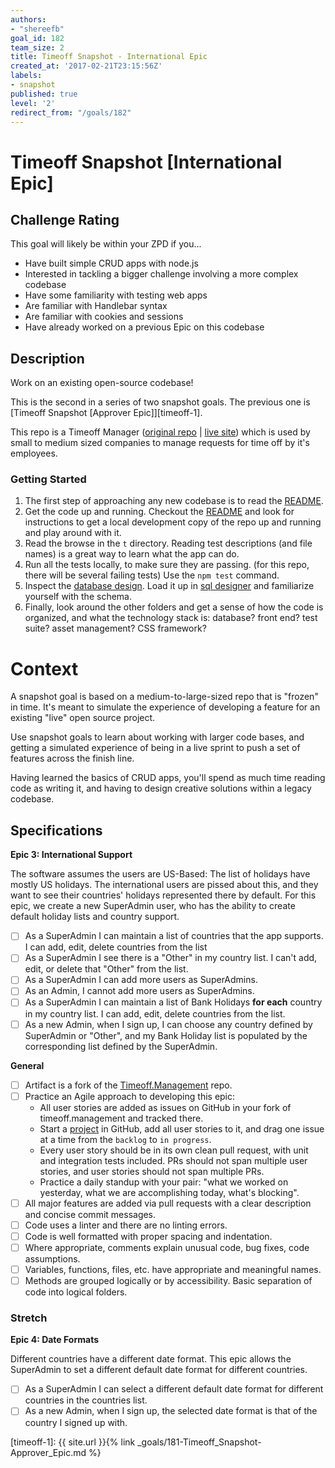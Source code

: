 ```yaml
---
authors:
- "shereefb"
goal_id: 182
team_size: 2
title: Timeoff Snapshot - International Epic
created_at: '2017-02-21T23:15:56Z'
labels:
- snapshot
published: true
level: '2'
redirect_from: "/goals/182"
---
```


# Timeoff Snapshot [International Epic]

## Challenge Rating

This goal will likely be within your ZPD if you...

- Have built simple CRUD apps with node.js
- Interested in tackling a bigger challenge involving a more complex codebase
- Have some familiarity with testing web apps
- Are familiar with Handlebar syntax
- Are familiar with cookies and sessions
- Have already worked on a previous Epic on this codebase

## Description

Work on an existing open-source codebase!

This is the second in a series of two snapshot goals. The previous one is [Timeoff Snapshot [Approver Epic]][timeoff-1].

This repo is a Timeoff Manager ([original repo](https://github.com/timeoff-management/application) | [live site](http://timeoff.management/)) which is used by small to medium sized companies to manage requests for time off by it's employees.

### Getting Started

1. The first step of approaching any new codebase is to read the [README][repo-readme].
1. Get the code up and running. Checkout the [README][repo-readme] and look for instructions to get a local development copy of the repo up and running and play around with it.
1. Read the browse in the `t` directory. Reading test descriptions (and file names) is a great way to learn what the app can do.
1. Run all the tests locally, to make sure they are passing. (for this repo, there will be several failing tests) Use the `npm test` command.
1. Inspect the [database design][repo-db-design]. Load it up in [sql designer](http://sql.apps.learnersguild.org/) and familiarize yourself with the schema.
1. Finally, look around the other folders and get a sense of how the code is organized, and what the technology stack is: database? front end? test suite? asset management? CSS framework?

# Context

A snapshot goal is based on a medium-to-large-sized repo that is "frozen" in time. It's meant to simulate the experience of developing a feature for an existing "live" open source project.

Use snapshot goals to learn about working with larger code bases, and getting a simulated experience of being in a live sprint to push a set of features across the finish line.

Having learned the basics of CRUD apps, you'll spend as much time reading code as writing it, and having to design creative solutions within a legacy codebase.

## Specifications

**Epic 3: International Support**

The software assumes the users are US-Based: The list of holidays have mostly US holidays. The international users are pissed about this, and they want to see their countries' holidays represented there by default. For this epic, we create a new SuperAdmin user, who has the ability to create default holiday lists and country support.

- [ ] As a SuperAdmin I can maintain a list of countries that the app supports. I can add, edit, delete countries from the list
- [ ] As a SuperAdmin I see there is a "Other" in my country list. I can't add, edit, or delete that "Other" from the list.
- [ ] As a SuperAdmin I can add more users as SuperAdmins.
- [ ] As an Admin, I cannot add more users as SuperAdmins.
- [ ] As a SuperAdmin I can maintain a list of Bank Holidays **for each** country in my country list. I can add, edit, delete countries from the list.
- [ ] As a new Admin, when I sign up, I can choose any country defined by SuperAdmin or "Other", and my Bank Holiday list is populated by the corresponding list defined by the SuperAdmin.

**General**

- [ ] Artifact is a fork of the [Timeoff.Management][repo] repo.
- [ ] Practice an Agile approach to developing this epic:
  - All user stories are added as issues on GitHub in your fork of timeoff.management and tracked there.
  - Start a [project](https://help.github.com/articles/about-projects/) in GitHub, add all user stories to it, and drag one issue at a time from the `backlog` to `in progress`.
  - Every user story should be in its own clean pull request, with unit and integration tests included. PRs should not span multiple user stories, and user stories should not span multiple PRs.
  - Practice a daily standup with your pair: "what we worked on yesterday, what we are accomplishing today, what's blocking".
- [ ] All major features are added via pull requests with a clear description and concise commit messages.
- [ ] Code uses a linter and there are no linting errors.
- [ ] Code is well formatted with proper spacing and indentation.
- [ ] Where appropriate, comments explain unusual code, bug fixes, code assumptions.
- [ ] Variables, functions, files, etc. have appropriate and meaningful names.
- [ ] Methods are grouped logically or by accessibility. Basic separation of code into logical folders.

### Stretch

**Epic 4: Date Formats**

Different countries have a different date format. This epic allows the SuperAdmin to set a different default date format for different countries.

- [ ] As a SuperAdmin I can select a different default date format for different countries in the countries list.
- [ ] As a new Admin, when I sign up, the selected date format is that of the country I signed up with.

[repo]: https://github.com/GuildCrafts/timeoff.management/
[repo-readme]: https://github.com/GuildCrafts/timeoff.management/blob/master/README.md
[repo-db-design]: https://github.com/GuildCrafts/timeoff.management/blob/master/docs/db_design.txt

[timeoff-1]: {{ site.url }}{% link _goals/181-Timeoff_Snapshot-Approver_Epic.md %}
